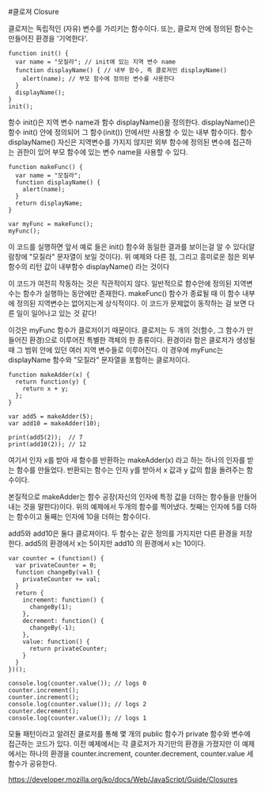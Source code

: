 #클로져 Closure

클로저는 독립적인 (자유) 변수를 가리키는 함수이다. 또는, 클로저 안에 정의된 함수는 만들어진 환경을 '기억한다'.

```
function init() {
  var name = "모질라"; // init에 있는 지역 변수 name
  function displayName() { // 내부 함수, 즉 클로저인 displayName()
    alert(name); // 부모 함수에 정의된 변수를 사용한다
  }
  displayName();
}
init();
```

함수 init()은 지역 변수 name과 함수 displayName()을 정의한다. 
displayName()은 함수 init() 안에 정의되어 그 함수(init()) 안에서만 사용할 수 있는 내부 함수이다. 
함수 displayName() 자신은 지역변수를 가지지 않지만 외부 함수에 정의된 변수에 접근하는 권한이 있어 부모 함수에 있는 변수 
name을 사용할 수 있다.


```
function makeFunc() {
  var name = "모질라";
  function displayName() {
    alert(name);
  }
  return displayName;
}

var myFunc = makeFunc();
myFunc();
```


이 코드를 실행하면 앞서 예로 들은 init() 함수와 동일한 결과를 보이는걸 알 수 있다(알람창에 "모질라" 문자열이 보일 것이다). 
위 예제와 다른 점, 그리고 흥미로운 점은 외부함수의 리턴 값이 내부함수 displayName() 라는 것이다


이 코드가 여전히 작동하는 것은 직관적이지 않다. 일반적으로 함수안에 정의된 지역변수는 함수가 실행하는 동안에만 존재한다.
makeFunc() 함수가 종료될 때 이 함수 내부에 정의된 지역변수는 없어지는게 상식적이다.
이 코드가 문제없이 동작하는 걸 보면 다른 일이 일어나고 있는 것 같다!

이것은 myFunc 함수가 클로저이기 때문이다. 클로저는 두 개의 것(함수, 그 함수가 만들어진 환경)으로 이루어진 특별한 객체의 한 
종류이다. 환경이라 함은 클로저가 생성될 때 그 범위 안에 있던 여러 지역 변수들로 이루어진다. 이 경우에 myFunc는 displayName 
함수와 "모질라" 문자열을 포함하는 클로저이다.


```
function makeAdder(x) {
  return function(y) {
    return x + y;
  };
}

var add5 = makeAdder(5);
var add10 = makeAdder(10);

print(add5(2));  // 7
print(add10(2)); // 12
```
여기서 인자 x를 받아 새 함수를 반환하는 makeAdder(x) 라고 하는 하나의 인자를 받는 함수를 만들었다. 반환되는 함수는 인자 y를
받아서 x 값과 y 값의 합을 돌려주는 함수이다.

본질적으로 makeAdder는 함수 공장(자신의 인자에 특정 값을 더하는 함수들을 만들어내는 것을 말한다)이다. 위의 예제에서 두개의 
함수를 찍어냈다. 첫째는 인자에 5를 더하는 함수이고 둘째는 인자에 10을 더하는 함수이다.

add5와 add10은 둘다 클로져이다. 두 함수는 같은 정의를 가지지만 다른 환경을 저장한다. add5의 환경에서 x는 5이지만 add10 의 
환경에서 x는 10이다.

```
var counter = (function() {
  var privateCounter = 0;
  function changeBy(val) {
    privateCounter += val;
  }
  return {
    increment: function() {
      changeBy(1);
    },
    decrement: function() {
      changeBy(-1);
    },
    value: function() {
      return privateCounter;
    }
  }   
})();

console.log(counter.value()); // logs 0
counter.increment();
counter.increment();
console.log(counter.value()); // logs 2
counter.decrement();
console.log(counter.value()); // logs 1
```

모듈 패턴이라고 알려진 클로저를 통해 몇 개의 public 함수가 private 함수와 변수에 접근하는 코드가 있다.
이전 예제에서는 각 클로저가 자기만의 환경을 가졌지만 이 예제에서는 하나의 환경을 counter.increment, counter.decrement, 
counter.value 세 함수가 공유한다.



https://developer.mozilla.org/ko/docs/Web/JavaScript/Guide/Closures
